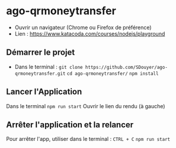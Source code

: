 # ago-qrmoneytransfer

- Ouvrir un navigateur (Chrome ou Firefox de préférence)
- Lien : https://www.katacoda.com/courses/nodejs/playground

## Démarrer le projet
- Dans le terminal :
`git clone https://github.com/SDouyer/ago-qrmoneytransfer.git`
`cd ago-qrmoneytransfer/`
`npm install`

## Lancer l'Application 
Dans le terminal
`npm run start`
Ouvrir le lien du rendu (à gauche)

## Arrêter l'application et la relancer
Pour arrêter l'app, utiliser dans le terminal :
`CTRL + C`
`npm run start`

